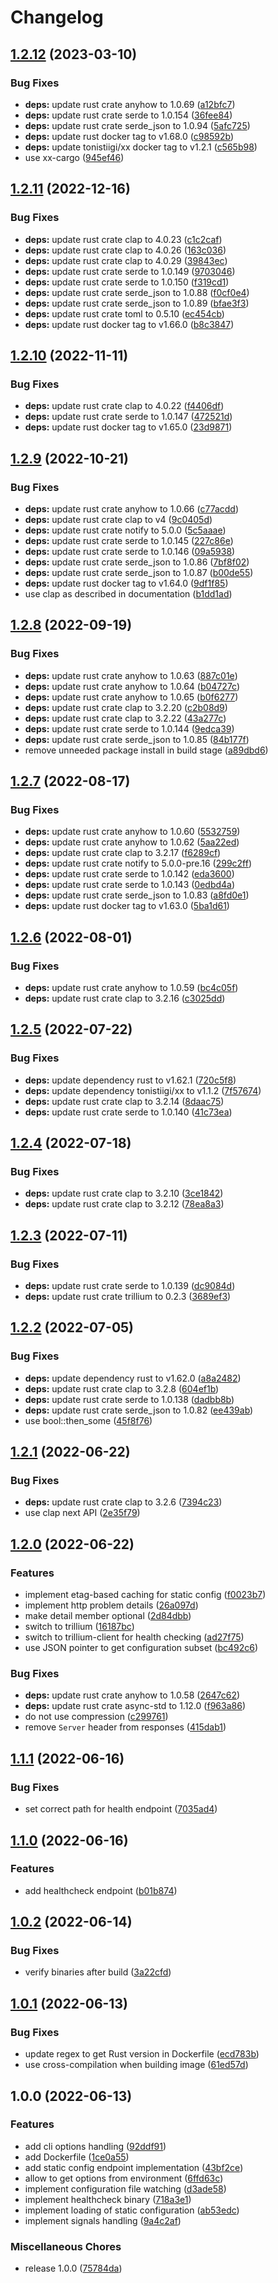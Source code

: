 # Changelog

## [1.2.12](https://github.com/cailloumajor/static-config-api/compare/v1.2.11...v1.2.12) (2023-03-10)


### Bug Fixes

* **deps:** update rust crate anyhow to 1.0.69 ([a12bfc7](https://github.com/cailloumajor/static-config-api/commit/a12bfc719ff8b1f182c023d5d8c9ba9b3837475f))
* **deps:** update rust crate serde to 1.0.154 ([36fee84](https://github.com/cailloumajor/static-config-api/commit/36fee847643b2c9ff7664bc3e73091e7d905683c))
* **deps:** update rust crate serde_json to 1.0.94 ([5afc725](https://github.com/cailloumajor/static-config-api/commit/5afc7252f80ee4f2395a6f1683c1fe93f89ba829))
* **deps:** update rust docker tag to v1.68.0 ([c98592b](https://github.com/cailloumajor/static-config-api/commit/c98592bcbce557685d12a7ddb750b790f5fcc81c))
* **deps:** update tonistiigi/xx docker tag to v1.2.1 ([c565b98](https://github.com/cailloumajor/static-config-api/commit/c565b98f6c6e0d7d080c62ae2f5e339aa1847341))
* use xx-cargo ([945ef46](https://github.com/cailloumajor/static-config-api/commit/945ef460218dbec009c5eee04db99cb213302e0e))

## [1.2.11](https://github.com/cailloumajor/static-config-api/compare/v1.2.10...v1.2.11) (2022-12-16)


### Bug Fixes

* **deps:** update rust crate clap to 4.0.23 ([c1c2caf](https://github.com/cailloumajor/static-config-api/commit/c1c2cafc8d0483e2b3608f562af7dcfc45fd1df0))
* **deps:** update rust crate clap to 4.0.26 ([163c036](https://github.com/cailloumajor/static-config-api/commit/163c036aa523d5bbf259bff24de31963e0658fae))
* **deps:** update rust crate clap to 4.0.29 ([39843ec](https://github.com/cailloumajor/static-config-api/commit/39843ec4fb21550dc5b3c6483adda498c99dfb7e))
* **deps:** update rust crate serde to 1.0.149 ([9703046](https://github.com/cailloumajor/static-config-api/commit/9703046034ee288863e63f9317950d4018f77823))
* **deps:** update rust crate serde to 1.0.150 ([f319cd1](https://github.com/cailloumajor/static-config-api/commit/f319cd15271e9b71cabadbd2596ba4345a3c9ed9))
* **deps:** update rust crate serde_json to 1.0.88 ([f0cf0e4](https://github.com/cailloumajor/static-config-api/commit/f0cf0e423510ac5bd6805e5c3b5d99faef541e6f))
* **deps:** update rust crate serde_json to 1.0.89 ([bfae3f3](https://github.com/cailloumajor/static-config-api/commit/bfae3f3f07dd34954298f6e074fe928a61c52a26))
* **deps:** update rust crate toml to 0.5.10 ([ec454cb](https://github.com/cailloumajor/static-config-api/commit/ec454cbb7b8186abd73f0cc7916776c1f6245906))
* **deps:** update rust docker tag to v1.66.0 ([b8c3847](https://github.com/cailloumajor/static-config-api/commit/b8c3847e5e3d9b0ef6b8af32dd1ecaabdd20ab7c))

## [1.2.10](https://github.com/cailloumajor/static-config-api/compare/v1.2.9...v1.2.10) (2022-11-11)


### Bug Fixes

* **deps:** update rust crate clap to 4.0.22 ([f4406df](https://github.com/cailloumajor/static-config-api/commit/f4406dffdeb0f6723f1c07b6e8e7da935f57d787))
* **deps:** update rust crate serde to 1.0.147 ([472521d](https://github.com/cailloumajor/static-config-api/commit/472521d35ba6aee6fef5390e1d1cef9b240ac0bb))
* **deps:** update rust docker tag to v1.65.0 ([23d9871](https://github.com/cailloumajor/static-config-api/commit/23d9871c8aa455c2949c7062e8374560be793ed5))

## [1.2.9](https://github.com/cailloumajor/static-config-api/compare/v1.2.8...v1.2.9) (2022-10-21)


### Bug Fixes

* **deps:** update rust crate anyhow to 1.0.66 ([c77acdd](https://github.com/cailloumajor/static-config-api/commit/c77acddc6b590634c77b1278e7f0ad00f102897f))
* **deps:** update rust crate clap to v4 ([9c0405d](https://github.com/cailloumajor/static-config-api/commit/9c0405d56988e093e9b22d141d5d605c30945f98))
* **deps:** update rust crate notify to 5.0.0 ([5c5aaae](https://github.com/cailloumajor/static-config-api/commit/5c5aaae34e022b029e918c67348bb94c468f6401))
* **deps:** update rust crate serde to 1.0.145 ([227c86e](https://github.com/cailloumajor/static-config-api/commit/227c86eaac6f1ab1eb8321c184c05f083c23f5a0))
* **deps:** update rust crate serde to 1.0.146 ([09a5938](https://github.com/cailloumajor/static-config-api/commit/09a593846e35f5f2f470f3c10602cffbc56e5156))
* **deps:** update rust crate serde_json to 1.0.86 ([7bf8f02](https://github.com/cailloumajor/static-config-api/commit/7bf8f02296255af2b61870bca1f16131afe0555f))
* **deps:** update rust crate serde_json to 1.0.87 ([b00de55](https://github.com/cailloumajor/static-config-api/commit/b00de55d9de53097ba056f8dad927075d8a418b6))
* **deps:** update rust docker tag to v1.64.0 ([9df1f85](https://github.com/cailloumajor/static-config-api/commit/9df1f85b2f4e9ad9c994c0a3fef26278dcc49a45))
* use clap as described in documentation ([b1dd1ad](https://github.com/cailloumajor/static-config-api/commit/b1dd1ada9be9d04cd431473f087b0218068f8860))

## [1.2.8](https://github.com/cailloumajor/static-config-api/compare/v1.2.7...v1.2.8) (2022-09-19)


### Bug Fixes

* **deps:** update rust crate anyhow to 1.0.63 ([887c01e](https://github.com/cailloumajor/static-config-api/commit/887c01ef357d27db48227a7614cf0b90309e8bc7))
* **deps:** update rust crate anyhow to 1.0.64 ([b04727c](https://github.com/cailloumajor/static-config-api/commit/b04727c708be93154c447e360f64ac8eb133a4c8))
* **deps:** update rust crate anyhow to 1.0.65 ([b0f6277](https://github.com/cailloumajor/static-config-api/commit/b0f62771db3c2ec66752ee6478f8058122f15461))
* **deps:** update rust crate clap to 3.2.20 ([c2b08d9](https://github.com/cailloumajor/static-config-api/commit/c2b08d94732424237e12d44ae88a1a693a9def0a))
* **deps:** update rust crate clap to 3.2.22 ([43a277c](https://github.com/cailloumajor/static-config-api/commit/43a277cc5887d8f595b9b149c4e004874c1d0573))
* **deps:** update rust crate serde to 1.0.144 ([9edca39](https://github.com/cailloumajor/static-config-api/commit/9edca39004496658704f35bb20673d9597b04716))
* **deps:** update rust crate serde_json to 1.0.85 ([84b177f](https://github.com/cailloumajor/static-config-api/commit/84b177f6f35476e9ecbfe761f4d6b7d803cfb50e))
* remove unneeded package install in build stage ([a89dbd6](https://github.com/cailloumajor/static-config-api/commit/a89dbd678b6b72e70679bd762dd07f9692e5f5ad))

## [1.2.7](https://github.com/cailloumajor/static-config-api/compare/v1.2.6...v1.2.7) (2022-08-17)


### Bug Fixes

* **deps:** update rust crate anyhow to 1.0.60 ([5532759](https://github.com/cailloumajor/static-config-api/commit/5532759fdb0712f58ab4557324258bd1e25758c4))
* **deps:** update rust crate anyhow to 1.0.62 ([5aa22ed](https://github.com/cailloumajor/static-config-api/commit/5aa22edcb201a8fc8441d538207894fce78ca7f0))
* **deps:** update rust crate clap to 3.2.17 ([f6289cf](https://github.com/cailloumajor/static-config-api/commit/f6289cfab19ddb303fdd85c661f25c472dceb8d8))
* **deps:** update rust crate notify to 5.0.0-pre.16 ([299c2ff](https://github.com/cailloumajor/static-config-api/commit/299c2ff049aede34553700890dfeb30518aea0a6))
* **deps:** update rust crate serde to 1.0.142 ([eda3600](https://github.com/cailloumajor/static-config-api/commit/eda3600ade07790600b368a4128710e13b628cb0))
* **deps:** update rust crate serde to 1.0.143 ([0edbd4a](https://github.com/cailloumajor/static-config-api/commit/0edbd4a1e5b2e22da705031d42532bde249fe394))
* **deps:** update rust crate serde_json to 1.0.83 ([a8fd0e1](https://github.com/cailloumajor/static-config-api/commit/a8fd0e12e1e41f6b9c3fff8dd9fced8b718a5507))
* **deps:** update rust docker tag to v1.63.0 ([5ba1d61](https://github.com/cailloumajor/static-config-api/commit/5ba1d61069ebaec9c3a60857ca6b92a1fa0580ab))

## [1.2.6](https://github.com/cailloumajor/static-config-api/compare/v1.2.5...v1.2.6) (2022-08-01)


### Bug Fixes

* **deps:** update rust crate anyhow to 1.0.59 ([bc4c05f](https://github.com/cailloumajor/static-config-api/commit/bc4c05f4b7ec8a6cd1ba2c135d5ea9f6b8cb813d))
* **deps:** update rust crate clap to 3.2.16 ([c3025dd](https://github.com/cailloumajor/static-config-api/commit/c3025dd1c8526187a35c8b9124ac61364d011e89))

## [1.2.5](https://github.com/cailloumajor/static-config-api/compare/v1.2.4...v1.2.5) (2022-07-22)


### Bug Fixes

* **deps:** update dependency rust to v1.62.1 ([720c5f8](https://github.com/cailloumajor/static-config-api/commit/720c5f8df6bf9ebca422660aa443b6a07b70c67f))
* **deps:** update dependency tonistiigi/xx to v1.1.2 ([7f57674](https://github.com/cailloumajor/static-config-api/commit/7f57674228d72def24c34c226cc8c8c6100e38a8))
* **deps:** update rust crate clap to 3.2.14 ([8daac75](https://github.com/cailloumajor/static-config-api/commit/8daac75563c4bdb729b64787dc6e221535186a66))
* **deps:** update rust crate serde to 1.0.140 ([41c73ea](https://github.com/cailloumajor/static-config-api/commit/41c73ea171ffd6775dc6f88655c5e60644388e11))

## [1.2.4](https://github.com/cailloumajor/static-config-api/compare/v1.2.3...v1.2.4) (2022-07-18)


### Bug Fixes

* **deps:** update rust crate clap to 3.2.10 ([3ce1842](https://github.com/cailloumajor/static-config-api/commit/3ce1842a5ca355d35fa22517ee617837b978dfac))
* **deps:** update rust crate clap to 3.2.12 ([78ea8a3](https://github.com/cailloumajor/static-config-api/commit/78ea8a3afbbdfe399ba9d472cd5dcfc58f679635))

## [1.2.3](https://github.com/cailloumajor/static-config-api/compare/v1.2.2...v1.2.3) (2022-07-11)


### Bug Fixes

* **deps:** update rust crate serde to 1.0.139 ([dc9084d](https://github.com/cailloumajor/static-config-api/commit/dc9084d9659d17e8a2c46188c1c06667da38302e))
* **deps:** update rust crate trillium to 0.2.3 ([3689ef3](https://github.com/cailloumajor/static-config-api/commit/3689ef392d008e7273c618b50369df790ff817c7))

## [1.2.2](https://github.com/cailloumajor/static-config-api/compare/v1.2.1...v1.2.2) (2022-07-05)


### Bug Fixes

* **deps:** update dependency rust to v1.62.0 ([a8a2482](https://github.com/cailloumajor/static-config-api/commit/a8a24822b63b67800ac2048d29a95a0baa359d3b))
* **deps:** update rust crate clap to 3.2.8 ([604ef1b](https://github.com/cailloumajor/static-config-api/commit/604ef1b8b65e786343412b8c0c0c8ed8340006bb))
* **deps:** update rust crate serde to 1.0.138 ([dadbb8b](https://github.com/cailloumajor/static-config-api/commit/dadbb8b8d500bd2b290c7fce884889541484bfbf))
* **deps:** update rust crate serde_json to 1.0.82 ([ee439ab](https://github.com/cailloumajor/static-config-api/commit/ee439abfd3c382764cba59f644e64f2d61dab7df))
* use bool::then_some ([45f8f76](https://github.com/cailloumajor/static-config-api/commit/45f8f76528b76c26635eb15bc4725bd869c0fdd2))

## [1.2.1](https://github.com/cailloumajor/static-config-api/compare/v1.2.0...v1.2.1) (2022-06-22)


### Bug Fixes

* **deps:** update rust crate clap to 3.2.6 ([7394c23](https://github.com/cailloumajor/static-config-api/commit/7394c236e495727d2ccc74566bff9dbbe802993f))
* use clap next API ([2e35f79](https://github.com/cailloumajor/static-config-api/commit/2e35f79d84e8ea52f383fb5f79f592aa52911d10))

## [1.2.0](https://github.com/cailloumajor/static-config-api/compare/v1.1.1...v1.2.0) (2022-06-22)


### Features

* implement etag-based caching for static config ([f0023b7](https://github.com/cailloumajor/static-config-api/commit/f0023b7ac2044d8571fb6fbe371b4f48bc1e1c3f))
* implement http problem details ([26a097d](https://github.com/cailloumajor/static-config-api/commit/26a097d09425c4b5680a7aef68437b6e01d9804f))
* make detail member optional ([2d84dbb](https://github.com/cailloumajor/static-config-api/commit/2d84dbb4befbc5176f1135a8294e8eddb683bbf2))
* switch to trillium ([16187bc](https://github.com/cailloumajor/static-config-api/commit/16187bcb3e32a1bf036cf79dddf8ee6dbdeb00b1))
* switch to trillium-client for health checking ([ad27f75](https://github.com/cailloumajor/static-config-api/commit/ad27f758dac6d15f5b93b710101227078f670a84))
* use JSON pointer to get configuration subset ([bc492c6](https://github.com/cailloumajor/static-config-api/commit/bc492c614872fb7af569f94bf8b4c9f6ed64500b))


### Bug Fixes

* **deps:** update rust crate anyhow to 1.0.58 ([2647c62](https://github.com/cailloumajor/static-config-api/commit/2647c62df7c0e6519f29283ea9f060ab20a38692))
* **deps:** update rust crate async-std to 1.12.0 ([f963a86](https://github.com/cailloumajor/static-config-api/commit/f963a86af6e3a84441680b2775dc91a5b19467be))
* do not use compression ([c299761](https://github.com/cailloumajor/static-config-api/commit/c299761b7cde34237a0cb71a8d814c51d10366bc))
* remove `Server` header from responses ([415dab1](https://github.com/cailloumajor/static-config-api/commit/415dab16a7673806c37b87906ac3d30a0e61e912))

## [1.1.1](https://github.com/cailloumajor/static-config-api/compare/v1.1.0...v1.1.1) (2022-06-16)


### Bug Fixes

* set correct path for health endpoint ([7035ad4](https://github.com/cailloumajor/static-config-api/commit/7035ad451cb9cc098012fb7888ab92b591d221e8))

## [1.1.0](https://github.com/cailloumajor/static-config-api/compare/v1.0.2...v1.1.0) (2022-06-16)


### Features

* add healthcheck endpoint ([b01b874](https://github.com/cailloumajor/static-config-api/commit/b01b874cb412ffbc6ef647a2b78505564beded8d))

## [1.0.2](https://github.com/cailloumajor/static-config-api/compare/v1.0.1...v1.0.2) (2022-06-14)


### Bug Fixes

* verify binaries after build ([3a22cfd](https://github.com/cailloumajor/static-config-api/commit/3a22cfdb901261b96d33b6ea6ffdbbae3d2aa949))

## [1.0.1](https://github.com/cailloumajor/static-config-api/compare/v1.0.0...v1.0.1) (2022-06-13)


### Bug Fixes

* update regex to get Rust version in Dockerfile ([ecd783b](https://github.com/cailloumajor/static-config-api/commit/ecd783b83219322ae27fcb8cad93753f48783650))
* use cross-compilation when building image ([61ed57d](https://github.com/cailloumajor/static-config-api/commit/61ed57d1ac2215998714a160ca6319f123478126))

## 1.0.0 (2022-06-13)


### Features

* add cli options handling ([92ddf91](https://github.com/cailloumajor/static-config-api/commit/92ddf9128351478d2d2df2978b31d04b16f9d0e7))
* add Dockerfile ([1ce0a55](https://github.com/cailloumajor/static-config-api/commit/1ce0a557a5f1a2ccf9339012cbc42b8c635b1372))
* add static config endpoint implementation ([43bf2ce](https://github.com/cailloumajor/static-config-api/commit/43bf2ce85fa0f1a3126c229be0b0438d68653137))
* allow to get options from environment ([6ffd63c](https://github.com/cailloumajor/static-config-api/commit/6ffd63caf32bdca8a2a4476b7794eeab5d46d675))
* implement configuration file watching ([d3ade58](https://github.com/cailloumajor/static-config-api/commit/d3ade58e00d9bd962181ff485d83ee7c68912480))
* implement healthcheck binary ([718a3e1](https://github.com/cailloumajor/static-config-api/commit/718a3e1af900ec41ed1e3061f8380f88d0fac675))
* implement loading of static configuration ([ab53edc](https://github.com/cailloumajor/static-config-api/commit/ab53edc8bbc1160fc97e93a6b6997218dc494486))
* implement signals handling ([9a4c2af](https://github.com/cailloumajor/static-config-api/commit/9a4c2af642899e8ebcb4c7091a446cca6fda2570))


### Miscellaneous Chores

* release 1.0.0 ([75784da](https://github.com/cailloumajor/static-config-api/commit/75784dab57b18925b2aa700b32af82c198bb5ad9))
